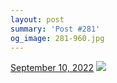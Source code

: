 ```yaml
---
layout: post
summary: 'Post #281'
og_image: 281-960.jpg
---
```


<p>
  <time>
    <a href="/281">September 10, 2022</a>
  </time>
  <a href="/281">
    <img src="{{ site.assets_url }}/281-480.jpg" srcset="{{ site.assets_url }}/281-240.jpg 240w, {{ site.assets_url }}/281-480.jpg 480w, {{ site.assets_url }}/281-720.jpg 720w, {{ site.assets_url }}/281-960.jpg 960w" sizes="(min-width: 700px) 50vw, calc(100vw - 2rem)" />
  </a>
</p>
